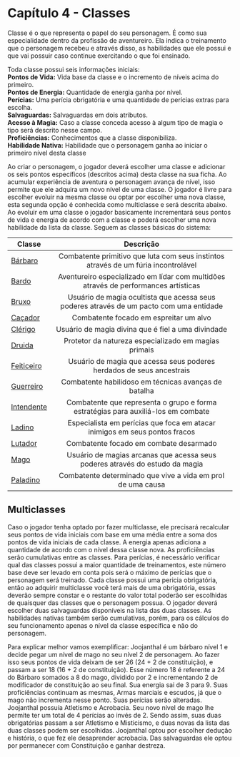 <style>
table {
    margin: auto;
}
</style>

# Capítulo 4 - Classes
Classe é o que representa o papel do seu personagem. É como sua especialidade dentro da profissão de aventureiro.
Ela indica o treinamento que o personagem recebeu e através disso, as habilidades que ele possui e que vai possuir caso continue exercitando o que foi ensinado.

Toda classe possui seis informações iniciais:</br>
**Pontos de Vida:** Vida base da classe e o incremento de níveis acima do primeiro.</br>
**Pontos de Energia:** Quantidade de energia ganha por nível.</br>
**Perícias:** Uma perícia obrigatória e uma quantidade de perícias extras para escolha.</br>
**Salvaguardas:** Salvaguardas em dois atributos.</br>
**Acesso à Magia:** Caso a classe conceda acesso à algum tipo de magia o tipo será descrito nesse campo.</br>
**Proficiências:** Conhecimentos que a classe disponibiliza.</br>
**Habilidade Nativa:** Habilidade que o personagem ganha ao iniciar o primeiro nível desta classe

Ao criar o personagem, o jogador deverá escolher uma classe e adicionar os seis pontos específicos (descritos acima) desta classe na sua ficha.
Ao acumular experiência de aventura o personagem avança de nível, isso permite que ele adquira um novo nível de uma classe. O jogador é livre para escolher evoluir na mesma classe ou optar por escolher uma nova classe, esta segunda opção é conhecida como multiclasse e será descrita abaixo.
Ao evoluir em uma classe o jogador basicamente incrementará seus pontos de vida e energia de acordo com a classe e poderá escolher uma nova habilidade da lista da classe.
Seguem as classes básicas do sistema:

| Classe                                   |                                        Descrição                                        |
| ---------------------------------------- | :-------------------------------------------------------------------------------------: |
| [Bárbaro](./barbaro/README.md)           |   Combatente primitivo que luta com seus instintos através de um fúria incontrolável    |
| [Bardo](./bardo/README.md)               |   Aventureiro especializado em lídar com multidões através de performances artísticas   |
| [Bruxo](./bruxo/README.md)               | Usuário de magia ocultista que acessa seus poderes através de um pacto com uma entidade |
| [Caçador](./cacador/README.md)           |                         Combatente focado em espreitar um alvo                          |
| [Clérigo](./clerigo/README.md/README.md) |                   Usuário de magia divina que é fiel a uma divindade                    |
| [Druida](./druida/README.md)             |                  Protetor da natureza especializado em magias primais                   |
| [Feiticeiro](./feiticeiro/README.md)     |          Usuário de magia que acessa seus poderes herdados de seus ancestrais           |
| [Guerreiro](./guerreiro/README.md)       |                  Combatente habilidoso em técnicas avanças de batalha                   |
| [Intendente](./intendente/README.md)     |    Combatente que representa o grupo e forma estratégias para auxiliá-los em combate    |
| [Ladino](./ladino/README.md)             |       Especialista em perícias que foca em atacar inimigos em seus pontos fracos        |
| [Lutador](./lutador/README.md)           |                         Combatente focado em combate desarmado                          |
| [Mago](./mago/README.md)                 |      Usuário de magias arcanas que acessa seus poderes através do estudo da magia       |
| [Paladino](./paladino/README.md)         |               Combatente determinado que vive a vida em prol de uma causa               |

## Multiclasses

Caso o jogador tenha optado por fazer multiclasse, ele precisará recalcular seus pontos de vida iniciais com base em uma média entre a soma dos pontos de vida iniciais de cada classe.
A energia apenas adiciona a quantidade de acordo com o nível dessa classe nova.
As proficiências serão cumulativas entre as classes.
Para perícias, é necessário verificar qual das classes possui a maior quantidade de treinamentos, este número base deve ser levado em conta pois será o máximo de perícias que o personagem será treinado. Cada classe possui uma pericia obrigatória, então ao adquirir multiclasse você terá mais de uma obrigatória, essas deverão sempre constar e o restante do valor total poderão ser escolhidas de quaisquer das classes que o personagem possua.
O jogador deverá escolher duas salvaguardas disponíveis na lista das duas classes.
As habilidades nativas também serão cumulativas, porém, para os cálculos do seu funcionamento apenas o nível da classe específica e não do personagem.

Para explicar melhor vamos exemplificar: Joojanthal é um bárbaro nível 1 e decide pegar um nível de mago no seu nível 2 de personagem.
Ao fazer isso seus pontos de vida deixam de ser 26 (24 + 2 de constituição), e passam a ser 18 (16 + 2 de constituição). Esse número 18 é referente a 24 do Bárbaro somados a 8 do mago, dividido por 2 e incrementando 2 de modificador de constituição ao seu final.
Sua energia sai de 3 para 9.
Suas proficiências continuam as mesmas, Armas marciais e escudos, já que o mago não incrementa nesse ponto.
Suas perícias serão alteradas. Joojanthal possuía Atletismo e Acrobacia. Seu novo nível de mago lhe permite ter um total de 4 perícias ao invés de 2.
Sendo assim, suas duas obrigatórias passam a ser Atletismo e Misticismo, e duas novas da lista das duas classes podem ser escolhidas. Joojanthal optou por escolher dedução e história, o que fez ele desaprender acrobacia.
Das salvaguardas ele optou por permanecer com Constituição e ganhar destreza.